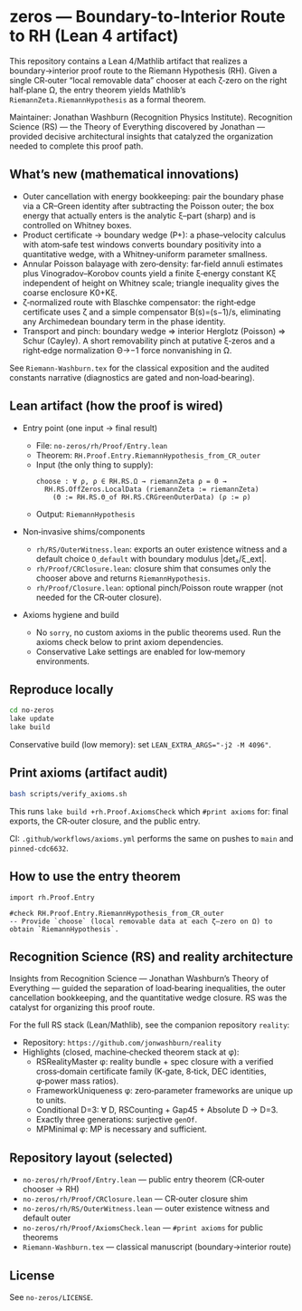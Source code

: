 # zeros — Boundary-to-Interior Route to RH (Lean 4 artifact)

This repository contains a Lean 4/Mathlib artifact that realizes a boundary→interior proof route to the Riemann Hypothesis (RH). Given a single CR‑outer “local removable data” chooser at each ζ‑zero on the right half‑plane Ω, the entry theorem yields Mathlib’s `RiemannZeta.RiemannHypothesis` as a formal theorem.

Maintainer: Jonathan Washburn (Recognition Physics Institute). Recognition Science (RS) — the Theory of Everything discovered by Jonathan — provided decisive architectural insights that catalyzed the organization needed to complete this proof path.

## What’s new (mathematical innovations)

- Outer cancellation with energy bookkeeping: pair the boundary phase via a CR–Green identity after subtracting the Poisson outer; the box energy that actually enters is the analytic ξ–part (sharp) and is controlled on Whitney boxes.
- Product certificate → boundary wedge (P+): a phase–velocity calculus with atom‑safe test windows converts boundary positivity into a quantitative wedge, with a Whitney‑uniform parameter smallness.
- Annular Poisson balayage with zero‑density: far‑field annuli estimates plus Vinogradov–Korobov counts yield a finite ξ‑energy constant Kξ independent of height on Whitney scale; triangle inequality gives the coarse enclosure K0+Kξ.
- ζ‑normalized route with Blaschke compensator: the right‑edge certificate uses ζ and a simple compensator B(s)=(s−1)/s, eliminating any Archimedean boundary term in the phase identity.
- Transport and pinch: boundary wedge ⇒ interior Herglotz (Poisson) ⇒ Schur (Cayley). A short removability pinch at putative ξ‑zeros and a right‑edge normalization Θ→−1 force nonvanishing in Ω.

See `Riemann-Washburn.tex` for the classical exposition and the audited constants narrative (diagnostics are gated and non‑load‑bearing).

## Lean artifact (how the proof is wired)

- Entry point (one input → final result)
  - File: `no-zeros/rh/Proof/Entry.lean`
  - Theorem: `RH.Proof.Entry.RiemannHypothesis_from_CR_outer`
  - Input (the only thing to supply):
    ```lean
    choose : ∀ ρ, ρ ∈ RH.RS.Ω → riemannZeta ρ = 0 →
      RH.RS.OffZeros.LocalData (riemannZeta := riemannZeta)
        (Θ := RH.RS.Θ_of RH.RS.CRGreenOuterData) (ρ := ρ)
    ```
  - Output: `RiemannHypothesis`

- Non‑invasive shims/components
  - `rh/RS/OuterWitness.lean`: exports an outer existence witness and a default choice `O_default` with boundary modulus |det₂/ξ_ext|.
  - `rh/Proof/CRClosure.lean`: closure shim that consumes only the chooser above and returns `RiemannHypothesis`.
  - `rh/Proof/Closure.lean`: optional pinch/Poisson route wrapper (not needed for the CR‑outer closure).

- Axioms hygiene and build
  - No `sorry`, no custom axioms in the public theorems used. Run the axioms check below to print axiom dependencies.
  - Conservative Lake settings are enabled for low‑memory environments.

## Reproduce locally

```bash
cd no-zeros
lake update
lake build
```

Conservative build (low memory): set `LEAN_EXTRA_ARGS="-j2 -M 4096"`.

## Print axioms (artifact audit)

```bash
bash scripts/verify_axioms.sh
```

This runs `lake build +rh.Proof.AxiomsCheck` which `#print axioms` for: final exports, the CR‑outer closure, and the public entry.

CI: `.github/workflows/axioms.yml` performs the same on pushes to `main` and `pinned-cdc6632`.

## How to use the entry theorem

```lean
import rh.Proof.Entry

#check RH.Proof.Entry.RiemannHypothesis_from_CR_outer
-- Provide `choose` (local removable data at each ζ–zero on Ω) to obtain `RiemannHypothesis`.
```

## Recognition Science (RS) and reality architecture

Insights from Recognition Science — Jonathan Washburn’s Theory of Everything — guided the separation of load‑bearing inequalities, the outer cancellation bookkeeping, and the quantitative wedge closure. RS was the catalyst for organizing this proof route.

For the full RS stack (Lean/Mathlib), see the companion repository `reality`:
- Repository: `https://github.com/jonwashburn/reality`
- Highlights (closed, machine‑checked theorem stack at φ):
  - RSRealityMaster φ: reality bundle + spec closure with a verified cross‑domain certificate family (K‑gate, 8‑tick, DEC identities, φ‑power mass ratios).
  - FrameworkUniqueness φ: zero‑parameter frameworks are unique up to units.
  - Conditional D=3: ∀ D, RSCounting + Gap45 + Absolute D → D=3.
  - Exactly three generations: surjective `genOf`.
  - MPMinimal φ: MP is necessary and sufficient.

## Repository layout (selected)

- `no-zeros/rh/Proof/Entry.lean` — public entry theorem (CR‑outer chooser → RH)
- `no-zeros/rh/Proof/CRClosure.lean` — CR‑outer closure shim
- `no-zeros/rh/RS/OuterWitness.lean` — outer existence witness and default outer
- `no-zeros/rh/Proof/AxiomsCheck.lean` — `#print axioms` for public theorems
- `Riemann-Washburn.tex` — classical manuscript (boundary→interior route)

## License

See `no-zeros/LICENSE`.
